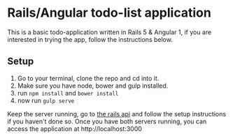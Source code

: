 # Rails/Angular todo-list application
This is a basic todo-application written in Rails 5 & Angular 1, if you are interested in trying the app, follow the instructions below.

## Setup
1. Go to your terminal, clone the repo and cd into it.
2. Make sure you have node, bower and gulp installed.
3. run `npm install` and `bower install`
4. now run `gulp serve`

Keep the server running, go to [the rails api](https://github.com/youssef1337/todo_app_rails) and follow the setup instructions if you haven't done so.
Once you have both servers running, you can access the application at http://localhost:3000
